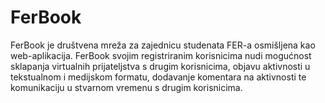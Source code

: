 # FerBook
FerBook je društvena mreža za zajednicu studenata FER-a osmišljena kao web-aplikacija. FerBook svojim registriranim korisnicima nudi mogućnost sklapanja virtualnih prijateljstva s drugim korisnicima, objavu aktivnosti u tekstualnom i medijskom formatu, dodavanje komentara na aktivnosti te komunikaciju u stvarnom vremenu s drugim korisnicima.
